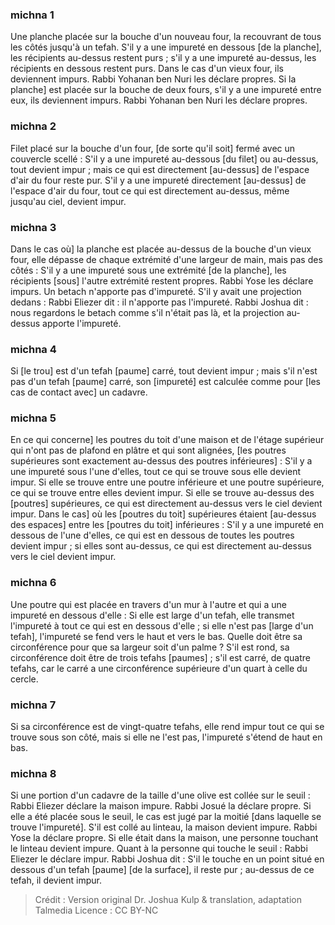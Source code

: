 
### michna 1
Une planche placée sur la bouche d'un nouveau four, la recouvrant de tous les côtés jusqu'à un tefah. S'il y a une impureté en dessous [de la planche], les récipients au-dessus restent purs ; s'il y a une impureté au-dessus, les récipients en dessous restent purs. Dans le cas d'un vieux four, ils deviennent impurs. Rabbi Yohanan ben Nuri les déclare propres. Si la planche] est placée sur la bouche de deux fours, s'il y a une impureté entre eux, ils deviennent impurs. Rabbi Yohanan ben Nuri les déclare propres.

### michna 2
Filet placé sur la bouche d'un four, [de sorte qu'il soit] fermé avec un couvercle scellé : S'il y a une impureté au-dessous [du filet] ou au-dessus, tout devient impur ; mais ce qui est directement [au-dessus] de l'espace d'air du four reste pur. S'il y a une impureté directement [au-dessus] de l'espace d'air du four, tout ce qui est directement au-dessus, même jusqu'au ciel, devient impur.

### michna 3
Dans le cas où] la planche est placée au-dessus de la bouche d'un vieux four, elle dépasse de chaque extrémité d'une largeur de main, mais pas des côtés : S'il y a une impureté sous une extrémité [de la planche], les récipients [sous] l'autre extrémité restent propres. Rabbi Yose les déclare impurs. Un betach n'apporte pas d'impureté. S'il y avait une projection dedans : Rabbi Eliezer dit : il n'apporte pas l'impureté. Rabbi Joshua dit : nous regardons le betach comme s'il n'était pas là, et la projection au-dessus apporte l'impureté.

### michna 4
Si [le trou] est d'un tefah [paume] carré, tout devient impur ; mais s'il n'est pas d'un tefah [paume] carré, son [impureté] est calculée comme pour [les cas de contact avec] un cadavre.

### michna 5
En ce qui concerne] les poutres du toit d'une maison et de l'étage supérieur qui n'ont pas de plafond en plâtre et qui sont alignées, [les poutres supérieures sont exactement au-dessus des poutres inférieures] : S'il y a une impureté sous l'une d'elles, tout ce qui se trouve sous elle devient impur. Si elle se trouve entre une poutre inférieure et une poutre supérieure, ce qui se trouve entre elles devient impur. Si elle se trouve au-dessus des [poutres] supérieures, ce qui est directement au-dessus vers le ciel devient impur. Dans le cas] où les [poutres du toit] supérieures étaient [au-dessus des espaces] entre les [poutres du toit] inférieures : S'il y a une impureté en dessous de l'une d'elles, ce qui est en dessous de toutes les poutres devient impur ; si elles sont au-dessus, ce qui est directement au-dessus vers le ciel devient impur.

### michna 6
Une poutre qui est placée en travers d'un mur à l'autre et qui a une impureté en dessous d'elle : Si elle est large d'un tefah, elle transmet l'impureté à tout ce qui est en dessous d'elle ; si elle n'est pas [large d'un tefah], l'impureté se fend vers le haut et vers le bas. Quelle doit être sa circonférence pour que sa largeur soit d'un palme ? S'il est rond, sa circonférence doit être de trois tefahs [paumes] ; s'il est carré, de quatre tefahs, car le carré a une circonférence supérieure d'un quart à celle du cercle.

### michna 7
Si sa circonférence est de vingt-quatre tefahs, elle rend impur tout ce qui se trouve sous son côté, mais si elle ne l'est pas, l'impureté s'étend de haut en bas.

### michna 8
Si une portion d'un cadavre de la taille d'une olive est collée sur le seuil : Rabbi Eliezer déclare la maison impure. Rabbi Josué la déclare propre. Si elle a été placée sous le seuil, le cas est jugé par la moitié [dans laquelle se trouve l'impureté]. S'il est collé au linteau, la maison devient impure. Rabbi Yose la déclare propre. Si elle était dans la maison, une personne touchant le linteau devient impure. Quant à la personne qui touche le seuil : Rabbi Eliezer le déclare impur. Rabbi Joshua dit : S'il le touche en un point situé en dessous d'un tefah [paume] [de la surface], il reste pur ; au-dessus de ce tefah, il devient impur.

>Crédit : Version original Dr. Joshua Kulp & translation, adaptation Talmedia
>Licence : CC BY-NC